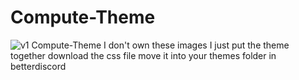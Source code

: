 # Compute-Theme
![v1 Compute-Theme](https://github.com/ac1dv1p3r/Compute-Theme/Screenshot/screenshot.png)
I don't own these images I just put the theme together
download the css file
move it into your themes folder in betterdiscord
